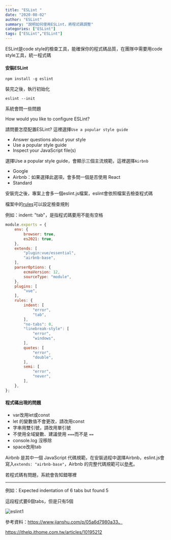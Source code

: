 ```yaml
---
title: "ESLint "
date: "2020-08-02"
author: "ESLint"
summary: "說明如何使用ESLint，將程式碼調整"
categories: ["ESLint"]
tags: ["ESLint","ESLint"]
---
```


ESLint是code style的檢查工具，能確保你的程式碼品質，在團隊中需要用code style工具，統一程式碼

#### 安裝ESLint

```
npm install -g eslint
```

裝完之後，執行初始化

```
eslint --init
```

系統會問一些問題

How would you like to configure ESLint?

請問要怎麼配置ESLint? 這裡選擇`Use a popular style guide`

- Answer questions about your style
- Use a popular style guide
- Inspect your JavaScript file(s)

選擇Use a popular style guide，會顯示三個主流規範，這裡選擇`Airbnb`

- Google
- Airbnb：如果選擇此選項，會多問一個是否使用 React
- Standard

安裝完之後，專案上會多一個eslint.js檔案，eslint會依照檔案去檢查程式碼

檔案中的[rules](https://eslint.org/docs/rules/)可以設定檢查規則

例如：indent: "tab"，是指程式碼要用不能有空格

```javascript
module.exports = {
	env: {
		browser: true,
		es2021: true,
	},
	extends: [
		"plugin:vue/essential",
		"airbnb-base",
	],
	parserOptions: {
		ecmaVersion: 12,
		sourceType: "module",
	},
	plugins: [
		"vue",
	],
	rules: {
		indent: [
			"error",
			"tab",
		],
		"no-tabs": 0,
		"linebreak-style": [
			"error",
			"windows",
		],
		quotes: [
			"error",
			"double",
		],
		semi: [
			"error",
			"never",
		],
	},
};

```

#### 程式碼出現的問題

- var改用let或const
- let 的變數值不會更改，請改用const
- 字串用雙引號，請改用單引號
- 不使用全域變數、建議使用 `===`而不是 `==`
- console.log 沒移除
- space改用tab

Airbnb 是其中一個 JavaScript 代碼規範，在安裝過程中選擇Airbnb，eslint.js會寫入`extends: "airbnb-base"`，Airbnb 的完整代碼規範可以[參考](https://github.com/airbnb/javascript)。

若程式碼有問題，系統會告知錯哪裡

--------

例如：Expected indentation of 6 tabs but found 5

這段程式要6個tabs，但是只有5個

![eslint1](C:\xampp\htdocs\markdown_note\assets\images\eslint1.png)



參考資料：https://www.jianshu.com/p/05a6d7980a33、

https://ithelp.ithome.com.tw/articles/10195212